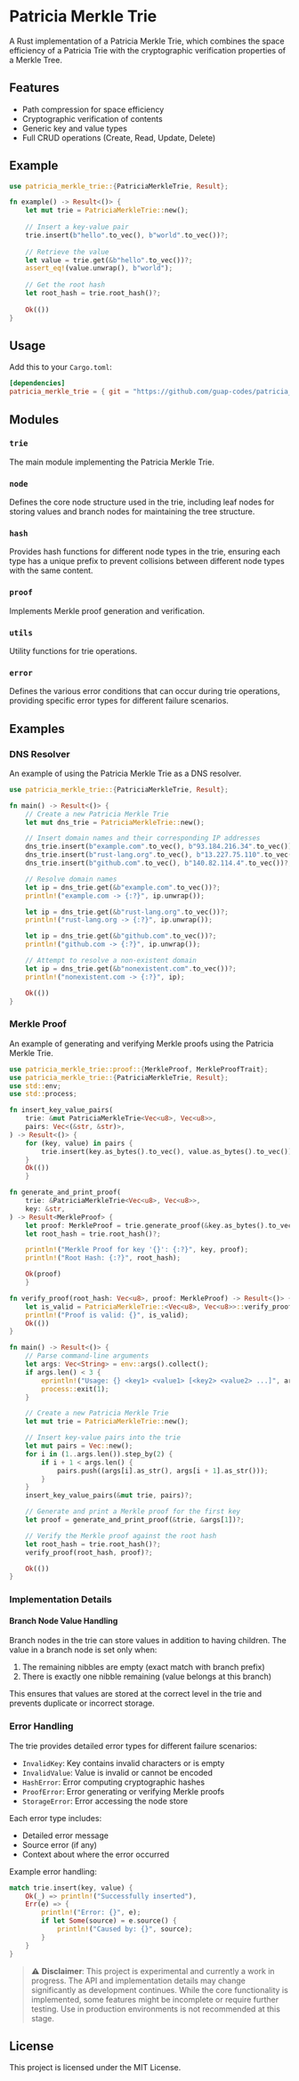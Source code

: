 # Patricia Merkle Trie

A Rust implementation of a Patricia Merkle Trie, which combines the space efficiency of a Patricia Trie with the cryptographic verification properties of a Merkle Tree.

## Features

- Path compression for space efficiency
- Cryptographic verification of contents
- Generic key and value types
- Full CRUD operations (Create, Read, Update, Delete)

## Example

```rust
use patricia_merkle_trie::{PatriciaMerkleTrie, Result};

fn example() -> Result<()> {
    let mut trie = PatriciaMerkleTrie::new();
    
    // Insert a key-value pair
    trie.insert(b"hello".to_vec(), b"world".to_vec())?;
    
    // Retrieve the value
    let value = trie.get(&b"hello".to_vec())?;
    assert_eq!(value.unwrap(), b"world");
    
    // Get the root hash
    let root_hash = trie.root_hash()?;
    
    Ok(())
}
```

## Usage

Add this to your `Cargo.toml`:

```toml
[dependencies]
patricia_merkle_trie = { git = "https://github.com/guap-codes/patricia_merkle_trie.git" }
```

## Modules

### `trie`

The main module implementing the Patricia Merkle Trie.

### `node`

Defines the core node structure used in the trie, including leaf nodes for storing values and branch nodes for maintaining the tree structure.

### `hash`

Provides hash functions for different node types in the trie, ensuring each type has a unique prefix to prevent collisions between different node types with the same content.

### `proof`

Implements Merkle proof generation and verification.

### `utils`

Utility functions for trie operations.

### `error`

Defines the various error conditions that can occur during trie operations, providing specific error types for different failure scenarios.

## Examples

### DNS Resolver

An example of using the Patricia Merkle Trie as a DNS resolver.

```rust
use patricia_merkle_trie::{PatriciaMerkleTrie, Result};

fn main() -> Result<()> {
    // Create a new Patricia Merkle Trie
    let mut dns_trie = PatriciaMerkleTrie::new();

    // Insert domain names and their corresponding IP addresses
    dns_trie.insert(b"example.com".to_vec(), b"93.184.216.34".to_vec())?;
    dns_trie.insert(b"rust-lang.org".to_vec(), b"13.227.75.110".to_vec())?;
    dns_trie.insert(b"github.com".to_vec(), b"140.82.114.4".to_vec())?;

    // Resolve domain names
    let ip = dns_trie.get(&b"example.com".to_vec())?;
    println!("example.com -> {:?}", ip.unwrap());

    let ip = dns_trie.get(&b"rust-lang.org".to_vec())?;
    println!("rust-lang.org -> {:?}", ip.unwrap());

    let ip = dns_trie.get(&b"github.com".to_vec())?;
    println!("github.com -> {:?}", ip.unwrap());

    // Attempt to resolve a non-existent domain
    let ip = dns_trie.get(&b"nonexistent.com".to_vec())?;
    println!("nonexistent.com -> {:?}", ip);

    Ok(())
}
```

### Merkle Proof

An example of generating and verifying Merkle proofs using the Patricia Merkle Trie.

```rust
use patricia_merkle_trie::proof::{MerkleProof, MerkleProofTrait};
use patricia_merkle_trie::{PatriciaMerkleTrie, Result};
use std::env;
use std::process;

fn insert_key_value_pairs(
    trie: &mut PatriciaMerkleTrie<Vec<u8>, Vec<u8>>,
    pairs: Vec<(&str, &str)>,
) -> Result<()> {
    for (key, value) in pairs {
        trie.insert(key.as_bytes().to_vec(), value.as_bytes().to_vec())?;
    }
    Ok(())
    }

fn generate_and_print_proof(
    trie: &PatriciaMerkleTrie<Vec<u8>, Vec<u8>>,
    key: &str,
) -> Result<MerkleProof> {
    let proof: MerkleProof = trie.generate_proof(&key.as_bytes().to_vec())?;
    let root_hash = trie.root_hash()?;

    println!("Merkle Proof for key '{}': {:?}", key, proof);
    println!("Root Hash: {:?}", root_hash);

    Ok(proof)
    }

fn verify_proof(root_hash: Vec<u8>, proof: MerkleProof) -> Result<()> {
    let is_valid = PatriciaMerkleTrie::<Vec<u8>, Vec<u8>>::verify_proof(root_hash, proof)?;
    println!("Proof is valid: {}", is_valid);
    Ok(())
}

fn main() -> Result<()> {
    // Parse command-line arguments
    let args: Vec<String> = env::args().collect();
    if args.len() < 3 {
        eprintln!("Usage: {} <key1> <value1> [<key2> <value2> ...]", args[0]);
        process::exit(1);
    }

    // Create a new Patricia Merkle Trie
    let mut trie = PatriciaMerkleTrie::new();

    // Insert key-value pairs into the trie
    let mut pairs = Vec::new();
    for i in (1..args.len()).step_by(2) {
        if i + 1 < args.len() {
            pairs.push((args[i].as_str(), args[i + 1].as_str()));
        }
    }
    insert_key_value_pairs(&mut trie, pairs)?;

    // Generate and print a Merkle proof for the first key
    let proof = generate_and_print_proof(&trie, &args[1])?;

    // Verify the Merkle proof against the root hash
    let root_hash = trie.root_hash()?;
    verify_proof(root_hash, proof)?;

    Ok(())
}
```

### Implementation Details

#### Branch Node Value Handling

Branch nodes in the trie can store values in addition to having children. The value in a branch node is set only when:
1. The remaining nibbles are empty (exact match with branch prefix)
2. There is exactly one nibble remaining (value belongs at this branch)

This ensures that values are stored at the correct level in the trie and prevents duplicate or incorrect storage.

### Error Handling

The trie provides detailed error types for different failure scenarios:

- `InvalidKey`: Key contains invalid characters or is empty
- `InvalidValue`: Value is invalid or cannot be encoded
- `HashError`: Error computing cryptographic hashes
- `ProofError`: Error generating or verifying Merkle proofs
- `StorageError`: Error accessing the node store

Each error type includes:
- Detailed error message
- Source error (if any)
- Context about where the error occurred

Example error handling:

```rust
match trie.insert(key, value) {
    Ok(_) => println!("Successfully inserted"),
    Err(e) => {
        println!("Error: {}", e);
        if let Some(source) = e.source() {
            println!("Caused by: {}", source);
        }
    }
}
```

> ⚠️ **Disclaimer**: This project is experimental and currently a work in progress. The API and implementation details may change significantly as development continues. While the core functionality is implemented, some features might be incomplete or require further testing. Use in production environments is not recommended at this stage.


## License

This project is licensed under the MIT License.
